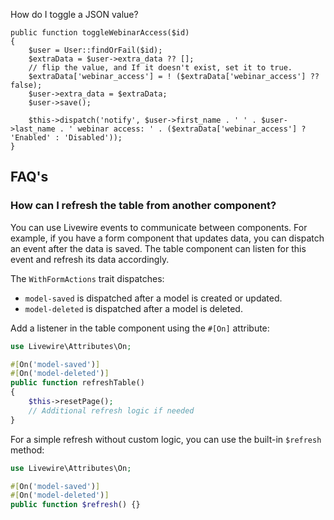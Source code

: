 How do I toggle a JSON value?



    public function toggleWebinarAccess($id)
    {
        $user = User::findOrFail($id);
        $extraData = $user->extra_data ?? [];
        // flip the value, and If it doesn't exist, set it to true.
        $extraData['webinar_access'] = ! ($extraData['webinar_access'] ?? false);
        $user->extra_data = $extraData;
        $user->save();

        $this->dispatch('notify', $user->first_name . ' ' . $user->last_name . ' webinar access: ' . ($extraData['webinar_access'] ? 'Enabled' : 'Disabled'));
    }


    

## FAQ's

### <question>How can I refresh the table from another component?</question>

You can use Livewire events to communicate between components. For example, if
you have a form component that updates data, you can dispatch an event after the
data is saved. The table component can listen for this event and refresh its
data accordingly.

The `WithFormActions` trait dispatches:

- `model-saved` is dispatched after a model is created or updated.
- `model-deleted` is dispatched after a model is deleted.

Add a listener in the table component using the `#[On]` attribute:

```php +torchlight-php
use Livewire\Attributes\On;

#[On('model-saved')]
#[On('model-deleted')]
public function refreshTable()
{
    $this->resetPage();
    // Additional refresh logic if needed
}
```

For a simple refresh without custom logic, you can use the built-in `$refresh` method:

```php +torchlight-php
use Livewire\Attributes\On;

#[On('model-saved')]
#[On('model-deleted')]
public function $refresh() {}
```
